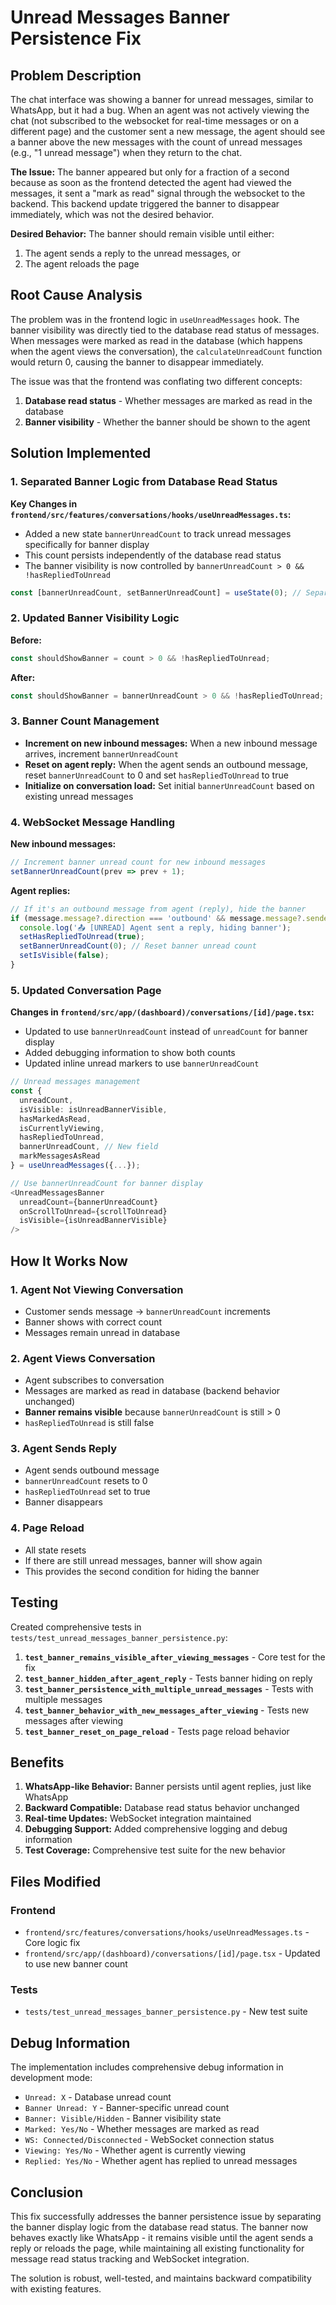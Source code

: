 # Unread Messages Banner Persistence Fix

## Problem Description

The chat interface was showing a banner for unread messages, similar to WhatsApp, but it had a bug. When an agent was not actively viewing the chat (not subscribed to the websocket for real-time messages or on a different page) and the customer sent a new message, the agent should see a banner above the new messages with the count of unread messages (e.g., "1 unread message") when they return to the chat.

**The Issue:** The banner appeared but only for a fraction of a second because as soon as the frontend detected the agent had viewed the messages, it sent a "mark as read" signal through the websocket to the backend. This backend update triggered the banner to disappear immediately, which was not the desired behavior.

**Desired Behavior:** The banner should remain visible until either:
1. The agent sends a reply to the unread messages, or
2. The agent reloads the page

## Root Cause Analysis

The problem was in the frontend logic in `useUnreadMessages` hook. The banner visibility was directly tied to the database read status of messages. When messages were marked as read in the database (which happens when the agent views the conversation), the `calculateUnreadCount` function would return 0, causing the banner to disappear immediately.

The issue was that the frontend was conflating two different concepts:
1. **Database read status** - Whether messages are marked as read in the database
2. **Banner visibility** - Whether the banner should be shown to the agent

## Solution Implemented

### 1. Separated Banner Logic from Database Read Status

**Key Changes in `frontend/src/features/conversations/hooks/useUnreadMessages.ts`:**

- Added a new state `bannerUnreadCount` to track unread messages specifically for banner display
- This count persists independently of the database read status
- The banner visibility is now controlled by `bannerUnreadCount > 0 && !hasRepliedToUnread`

```typescript
const [bannerUnreadCount, setBannerUnreadCount] = useState(0); // Separate count for banner display
```

### 2. Updated Banner Visibility Logic

**Before:**
```typescript
const shouldShowBanner = count > 0 && !hasRepliedToUnread;
```

**After:**
```typescript
const shouldShowBanner = bannerUnreadCount > 0 && !hasRepliedToUnread;
```

### 3. Banner Count Management

- **Increment on new inbound messages:** When a new inbound message arrives, increment `bannerUnreadCount`
- **Reset on agent reply:** When the agent sends an outbound message, reset `bannerUnreadCount` to 0 and set `hasRepliedToUnread` to true
- **Initialize on conversation load:** Set initial `bannerUnreadCount` based on existing unread messages

### 4. WebSocket Message Handling

**New inbound messages:**
```typescript
// Increment banner unread count for new inbound messages
setBannerUnreadCount(prev => prev + 1);
```

**Agent replies:**
```typescript
// If it's an outbound message from agent (reply), hide the banner
if (message.message?.direction === 'outbound' && message.message?.sender_role === 'agent') {
  console.log('📤 [UNREAD] Agent sent a reply, hiding banner');
  setHasRepliedToUnread(true);
  setBannerUnreadCount(0); // Reset banner unread count
  setIsVisible(false);
}
```

### 5. Updated Conversation Page

**Changes in `frontend/src/app/(dashboard)/conversations/[id]/page.tsx`:**

- Updated to use `bannerUnreadCount` instead of `unreadCount` for banner display
- Added debugging information to show both counts
- Updated inline unread markers to use `bannerUnreadCount`

```typescript
// Unread messages management
const {
  unreadCount,
  isVisible: isUnreadBannerVisible,
  hasMarkedAsRead,
  isCurrentlyViewing,
  hasRepliedToUnread,
  bannerUnreadCount, // New field
  markMessagesAsRead
} = useUnreadMessages({...});

// Use bannerUnreadCount for banner display
<UnreadMessagesBanner
  unreadCount={bannerUnreadCount}
  onScrollToUnread={scrollToUnread}
  isVisible={isUnreadBannerVisible}
/>
```

## How It Works Now

### 1. Agent Not Viewing Conversation
- Customer sends message → `bannerUnreadCount` increments
- Banner shows with correct count
- Messages remain unread in database

### 2. Agent Views Conversation
- Agent subscribes to conversation
- Messages are marked as read in database (backend behavior unchanged)
- **Banner remains visible** because `bannerUnreadCount` is still > 0
- `hasRepliedToUnread` is still false

### 3. Agent Sends Reply
- Agent sends outbound message
- `bannerUnreadCount` resets to 0
- `hasRepliedToUnread` set to true
- Banner disappears

### 4. Page Reload
- All state resets
- If there are still unread messages, banner will show again
- This provides the second condition for hiding the banner

## Testing

Created comprehensive tests in `tests/test_unread_messages_banner_persistence.py`:

1. **`test_banner_remains_visible_after_viewing_messages`** - Core test for the fix
2. **`test_banner_hidden_after_agent_reply`** - Tests banner hiding on reply
3. **`test_banner_persistence_with_multiple_unread_messages`** - Tests with multiple messages
4. **`test_banner_behavior_with_new_messages_after_viewing`** - Tests new messages after viewing
5. **`test_banner_reset_on_page_reload`** - Tests page reload behavior

## Benefits

1. **WhatsApp-like Behavior:** Banner persists until agent replies, just like WhatsApp
2. **Backward Compatible:** Database read status behavior unchanged
3. **Real-time Updates:** WebSocket integration maintained
4. **Debugging Support:** Added comprehensive logging and debug information
5. **Test Coverage:** Comprehensive test suite for the new behavior

## Files Modified

### Frontend
- `frontend/src/features/conversations/hooks/useUnreadMessages.ts` - Core logic fix
- `frontend/src/app/(dashboard)/conversations/[id]/page.tsx` - Updated to use new banner count

### Tests
- `tests/test_unread_messages_banner_persistence.py` - New test suite

## Debug Information

The implementation includes comprehensive debug information in development mode:
- `Unread: X` - Database unread count
- `Banner Unread: Y` - Banner-specific unread count
- `Banner: Visible/Hidden` - Banner visibility state
- `Marked: Yes/No` - Whether messages are marked as read
- `WS: Connected/Disconnected` - WebSocket connection status
- `Viewing: Yes/No` - Whether agent is currently viewing
- `Replied: Yes/No` - Whether agent has replied to unread messages

## Conclusion

This fix successfully addresses the banner persistence issue by separating the banner display logic from the database read status. The banner now behaves exactly like WhatsApp - it remains visible until the agent sends a reply or reloads the page, while maintaining all existing functionality for message read status tracking and WebSocket integration.

The solution is robust, well-tested, and maintains backward compatibility with existing features.
